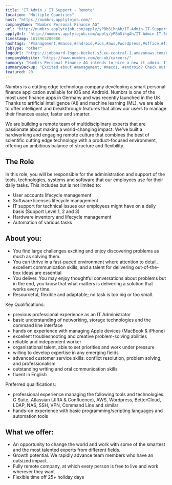 ```yaml
---
title: "IT Admin / IT Support - Remote"
location: "Multiple Countries"
host: "https://numbrs.applytojob.com/"
companyName: "Numbrs Personal Finance AG"
url: "http://numbrs.applytojob.com/apply/yPBbSihgAh/IT-Admin-IT-Support-Remote"
applyUrl: "http://numbrs.applytojob.com/apply/yPBbSihgAh/IT-Admin-IT-Support-Remote"
timestamp: 1618963200000
hashtags: "#management,#macos,#android,#ios,#aws,#wordpress,#office,#finance,#jira,#English"
jobType: "other"
logoUrl: "https://jobboard-logos-bucket.s3.eu-central-1.amazonaws.com/numbrs-personal-finance-ag"
companyWebsite: "https://www.numbrs.com/en-uk/careers/"
summary: "Numbrs Personal Finance AG intends to hire a new it admin. If you have hands on experience with managing Apple devices, consider applying."
summaryBackup: "Excited about #management, #macos, #android? Check out this job post!"
featured: 20
---
```


Numbrs is a cutting edge technology company developing a smart personal finance application available for iOS and Android. Numbrs is one of the most used finance apps in Germany and was recently launched in the UK. Thanks to artificial intelligence (AI) and machine learning (ML), we are able to offer intelligent and breakthrough features that allow our users to manage their finances easier, faster and smarter.

We are building a remote team of multidisciplinary experts that are passionate about making a world-changing impact. We've built a hardworking and engaging remote culture that combines the best of scientific cutting edge technology with a product-focused environment, offering an ambitious balance of structure and flexibility.

## The Role

In this role, you will be responsible for the administration and support of the tools, technologies, systems and software that our employees use for their daily tasks. This includes but is not limited to:

*   User accounts lifecycle management
*   Software licenses lifecycle management
*   IT support for technical issues our employees might have on a daily basis (Support Level 1, 2 and 3)
*   Hardware inventory and lifecycle management
*   Automation of various tasks

## About you:

*   You find large challenges exciting and enjoy discovering problems as much as solving them.
*   You can thrive in a fast-paced environment where attention to detail, excellent communication skills, and a talent for delivering out-of-the-box ideas are essential
*   You deliver. You may enjoy thoughtful conversations about problems but in the end, you know that what matters is delivering a solution that works every time.
*   Resourceful, flexible and adaptable; no task is too big or too small.

Key Qualifications:

*   previous professional experience as an IT Administrator
*   basic understanding of networking, storage technologies and the command line interface
*   hands on experience with managing Apple devices (MacBook & iPhone) 
*   excellent troubleshooting and creative problem-solving abilities
*   reliable and independent worker
*   organisational talent, able to set priorities and work under pressure
*   willing to develop expertise in any emerging fields
*   advanced customer service skills: conflict resolution, problem solving, and professionalism
*   outstanding writing and oral communication skills
*   fluent in English

Preferred qualifications:

*   professional experience managing the following tools and technologies: G Suite, Atlassian (JIRA & Confluence), AWS, Wordpress, BetterCloud, LDAP, NAS, SSH, VPN, Command Line and similar 
*   hands-on experience with basic programming/scripting languages and automation tools

## What we offer:

*   An opportunity to change the world and work with some of the smartest and the most talented experts from different fields. 
*   Growth potential. We rapidly advance team members who have an outsized impact. 
*   Fully remote company, at which every person is free to live and work wherever they want
*   Flexible time off 25+ holiday days
